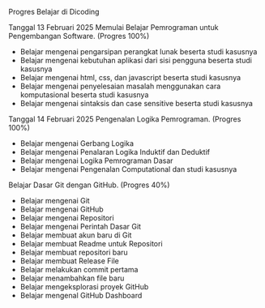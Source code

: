 Progres Belajar di Dicoding 

Tanggal 13 Februari 2025
Memulai Belajar Pemrograman untuk Pengembangan Software. (Progres 100%)
* Belajar mengenai pengarsipan perangkat lunak beserta studi kasusnya
* Belajar mengenai kebutuhan aplikasi dari sisi pengguna beserta studi kasusnya
* Belajar mengenai html, css, dan javascript beserta studi kasusnya
* Belajar mengenai penyelesaian masalah menggunakan cara komputasional beserta studi kasusnya
* Belajar mengenai sintaksis dan case sensitive beserta studi kasusnya

Tanggal 14 Februari 2025
Pengenalan Logika Pemrograman. (Progres 100%)
* Belajar mengenai Gerbang Logika
* Belajar mengenai Penalaran Logika Induktif dan Deduktif
* Belajar mengenai Logika Pemrograman Dasar
* Belajar mengenai Pengenalan Computational dan studi kasusnya

Belajar Dasar Git dengan GitHub. (Progres 40%)
* Belajar mengenai Git
* Belajar mengenai GitHub
* Belajar mengenai Repositori
* Belajar mengenai Perintah Dasar Git
* Belajar membuat akun baru di Git
* Belajar membuat Readme untuk Repositori
* Belajar membuat repositori baru
* Belajar membuat Release File
* Belajar melakukan commit pertama
* Belajar menambahkan file baru
* Belajar mengeksplorasi proyek GitHub
* Belajar mengenal GitHub Dashboard
